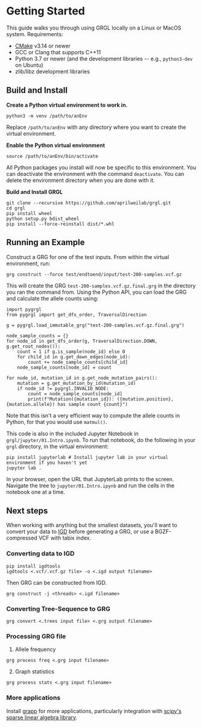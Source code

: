 # Getting Started

This guide walks you through using GRGL locally on a Linux or MacOS system. Requirements:
* [CMake](https://cmake.org/download/) v3.14 or newer
* GCC or Clang that supports C++11
* Python 3.7 or newer (and the development libraries -- e.g., `python3-dev` on Ubuntu)
* zlib/libz development libraries

## Build and Install

**Create a Python virtual environment to work in.**

```
python3 -m venv /path/to/anEnv
```

Replace `/path/to/anEnv` with any directory where you want to create the virtual environment.

**Enable the Python virtual environment**

```
source /path/to/anEnv/bin/activate
```

All Python packages you install will now be specific to this environment. You can deactivate the environment
with the command `deactivate`. You can delete the environment directory when you are done with it.

**Build and Install GRGL**

```
git clone --recursive https://github.com/aprilweilab/grgl.git
cd grgl
pip install wheel
python setup.py bdist_wheel
pip install --force-reinstall dist/*.whl
```

## Running an Example

Construct a GRG for one of the test inputs. From within the virtual environment, run:
```
grg construct --force test/endtoend/input/test-200-samples.vcf.gz
```

This will create the GRG `test-200-samples.vcf.gz.final.grg` in the directory you ran the command from.
Using the Python API, you can load the GRG and calculate the allele counts using:
```
import pygrgl
from pygrgl import get_dfs_order, TraversalDirection

g = pygrgl.load_immutable_grg("test-200-samples.vcf.gz.final.grg")

node_sample_counts = {}
for node_id in get_dfs_order(g, TraversalDirection.DOWN, g.get_root_nodes()):
    count = 1 if g.is_sample(node_id) else 0
    for child_id in g.get_down_edges(node_id):
        count += node_sample_counts[child_id]
    node_sample_counts[node_id] = count

for node_id, mutation_id in g.get_node_mutation_pairs():
    mutation = g.get_mutation_by_id(mutation_id)
    if node_id != pygrgl.INVALID_NODE:
        count = node_sample_counts[node_id]
        print(f"Mutation({mutation_id}): ({mutation.position}, {mutation.allele}) has sample count {count}")
```

Note that this isn't a very efficient way to compute the allele counts in Python, for that you would use `matmul()`.

This code is also in the included Jupyter Notebook in `grgl/jupyter/01.Intro.ipynb`. To run that notebook, do the following in
your `grgl` directory, in the virtual environment:
```
pip install jupyterlab # Install jupyter lab in your virtual environment if you haven't yet
jupyter lab .
```

In your browser, open the URL that JupyterLab prints to the screen. Navigate the tree to `jupyter/01.Intro.ipynb` and run the
cells in the notebook one at a time.

## Next steps

When working with anything but the smallest datasets, you'll want to convert your data to
[IGD](https://github.com/aprilweilab/picovcf/blob/main/README.md#indexable-genotype-data-igd)
before generating a GRG, or use a BGZF-compressed VCF with tabix index. 

### Converting data to IGD

```
pip install igdtools
igdtools <.vcf/.vcf.gz file> -o <.igd output filename>
```
Then GRG can be constructed from IGD.
```
grg construct -j <threads> <.igd filename>
```

### Converting Tree-Sequence to GRG

```
grg convert <.trees input file> <.grg output filename>
```

### Processing GRG file

1. Allele frequency

```
grg process freq <.grg input filename>
```

2. Graph statistics
```
grg process stats <.grg input filename>
```

### More applications

Install [grapp](https://github.com/aprilweilab/grapp) for more applications, particularly integration
with [scipy's sparse linear algebra library](https://docs.scipy.org/doc/scipy/reference/sparse.linalg.html#module-scipy.sparse.linalg).
